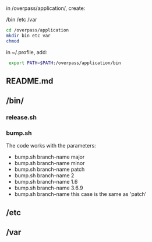 ###

in /overpass/application/, create:

/bin
/etc
/var

```bash
cd /overpass/application
mkdir bin etc var
chmod 
```


in ~/.profile, add:

```bash
 export PATH=$PATH:/overpass/application/bin
```

## README.md

## /bin/

### release.sh


### bump.sh

The code works with the parameters:

- bump.sh branch-name major
- bump.sh branch-name minor
- bump.sh branch-name patch
- bump.sh branch-name 2
- bump.sh branch-name 1.6
- bump.sh branch-name 3.6.9
- bump.sh branch-name
this case is the same as 'patch'


## /etc


## /var